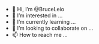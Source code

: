 - 👋 Hi, I’m @BruceLeio
- 👀 I’m interested in ...
- 🌱 I’m currently learning ...
- 💞️ I’m looking to collaborate on ...
- 📫 How to reach me ...

<!---
BruceLeio/BruceLeio is a ✨ special ✨ repository because its `README.md` (this file) appears on your GitHub profile.
You can click the Preview link to take a look at your changes.
--->
